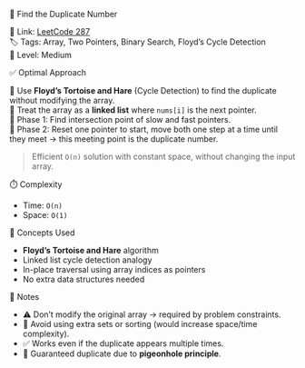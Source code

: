🧠 Find the Duplicate Number

🔗 Link: [LeetCode 287](https://leetcode.com/problems/find-the-duplicate-number/)  
🏷️ Tags: Array, Two Pointers, Binary Search, Floyd’s Cycle Detection  
📶 Level: Medium

✅ Optimal Approach

🔹 Use **Floyd’s Tortoise and Hare** (Cycle Detection) to find the duplicate without modifying the array.  
🔹 Treat the array as a **linked list** where `nums[i]` is the next pointer.  
🔹 Phase 1: Find intersection point of slow and fast pointers.  
🔹 Phase 2: Reset one pointer to start, move both one step at a time until they meet → this meeting point is the duplicate number.

> Efficient `O(n)` solution with constant space, without changing the input array.

⏱️ Complexity

- Time: `O(n)`  
- Space: `O(1)`

🧠 Concepts Used

- **Floyd’s Tortoise and Hare** algorithm  
- Linked list cycle detection analogy  
- In-place traversal using array indices as pointers  
- No extra data structures needed

📌 Notes

- ⚠️ Don’t modify the original array → required by problem constraints.  
- 🚫 Avoid using extra sets or sorting (would increase space/time complexity).  
- ✅ Works even if the duplicate appears multiple times.  
- 🧵 Guaranteed duplicate due to **pigeonhole principle**.